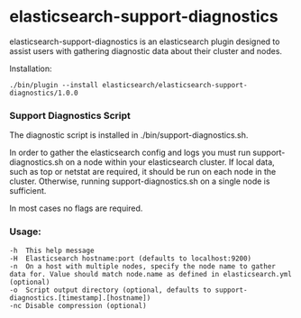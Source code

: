 elasticsearch-support-diagnostics
=================================

elasticsearch-support-diagnostics is an elasticsearch plugin designed
to assist users with gathering diagnostic data about their cluster and nodes.

Installation:

	./bin/plugin --install elasticsearch/elasticsearch-support-diagnostics/1.0.0


### Support Diagnostics Script

The diagnostic script is installed in ./bin/support-diagnostics.sh.

In order to gather the elasticsearch config and logs you must run
support-diagnostics.sh on a node within your elasticsearch cluster.
If local data, such as top or netstat are required, it should be run
on each node in the cluster.  Otherwise, running
support-diagnostics.sh on a single node is sufficient.

In most cases no flags are required.

### Usage:

    -h  This help message
    -H  Elasticsearch hostname:port (defaults to localhost:9200)
    -n  On a host with multiple nodes, specify the node name to gather data for. Value should match node.name as defined in elasticsearch.yml (optional)
    -o  Script output directory (optional, defaults to support-diagnostics.[timestamp].[hostname])
    -nc Disable compression (optional)

